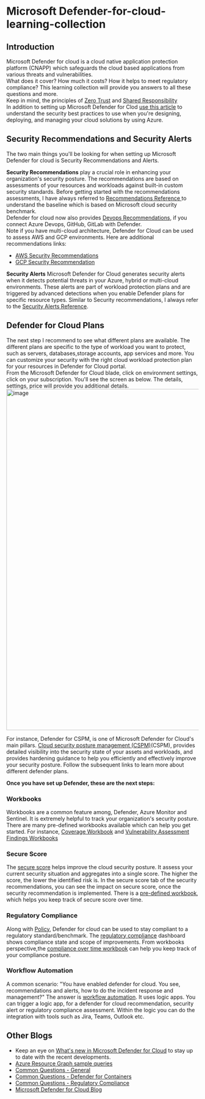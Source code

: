 # Microsoft Defender-for-cloud-learning-collection

## Introduction
Microsoft Defender for cloud is a cloud native application protection platform (CNAPP) which safeguards the cloud based applications from various threats and vulnerabilities.<br>
What does it cover? How much it costs? How it helps to meet regulatory compliance? This learning collection will provide you answers to all these questions and more.<br>
Keep in mind, the principles of [Zero Trust](https://learn.microsoft.com/en-us/azure/security/fundamentals/zero-trust) and [Shared Responsibility](https://learn.microsoft.com/en-us/azure/security/fundamentals/shared-responsibility) <br>
In addition to setting up Microsoft Defender for Clod [use this article](https://learn.microsoft.com/en-us/azure/security/fundamentals/best-practices-and-patterns) to understand the security best practices to use when you're designing, deploying, and managing your cloud solutions by using Azure. <br>

## Security Recommendations and Security Alerts
The two main things you'll be looking for when setting up Microsoft Defender for cloud is Security Recommendations and Alerts.<br>

**Security Recommendations** play a crucial role in enhancing your organization's security posture. The recommendations are based on assessments of your resources and workloads against built-in custom security standards. Before getting started with the recommendations assessments, I have always referred to [Recommendations Reference ](https://learn.microsoft.com/en-us/azure/defender-for-cloud/recommendations-reference)to understand the baseline which is based on Microsoft cloud security benchmark. <br>
Defender for cloud now also provides [Devops Recommendations](https://learn.microsoft.com/en-us/azure/defender-for-cloud/recommendations-reference-devops), if you connect Azure Devops, GitHub, GitLab with Defender. <br>
Note if you have multi-cloud architecture, Defender for Cloud can be used to assess AWS and GCP environments. Here are additional recommendations links:
- [AWS Security Recommendations](https://learn.microsoft.com/en-us/azure/defender-for-cloud/recommendations-reference-aws)
- [GCP Security Recommendation](https://learn.microsoft.com/en-us/azure/defender-for-cloud/recommendations-reference-gcp)

**Security Alerts** 
Microsoft Defender for Cloud generates security alerts when it detects potential threats in your Azure, hybrid or multi-cloud environments. These alerts are part of workload protection plans and are triggered by advanced detections when you enable Defender plans for specific resource types. Similar to Security recommendations, I always refer to the [Security Alerts Reference](https://learn.microsoft.com/en-us/azure/defender-for-cloud/alerts-reference).


## Defender for Cloud Plans
The next step I recommend to see what different plans are available. The different plans are specific to the type of workload you want to protect, such as servers, databases,storage accounts, app services and more. You can customize your security with the right cloud workload protection plan for your resources in Defender for Cloud portal. <br>
From the Microsoft Defender for Cloud blade, click on environment settings, click on  your subscription. You'll see the screen as below. The details, settings, price will provide you additional details. 
<img width="893" alt="image" src="https://github.com/sjkaursb93/Defender-for-cloud-learning-collection/assets/112006044/353f8aae-a45f-4cba-ad73-58569fba9ddd">

For instance, Defender for CSPM, is one of Microsoft Defender for Cloud's main pillars. [Cloud security posture management (CSPM)](https://learn.microsoft.com/en-us/azure/defender-for-cloud/concept-cloud-security-posture-management)(CSPM), provides detailed visibility into the security state of your assets and workloads, and provides hardening guidance to help you efficiently and effectively improve your security posture. Follow the subsequent links to learn more about different defender plans. <br>

**Once you have set up Defender, these are the next steps:**

### Workbooks
Workbooks are a common feature among, Defender, Azure Monitor and Sentinel. It is extremely helpful to track your organization's security posture. There are many pre-defined workbooks available which can help you get started. For instance, [Coverage Workbook](https://learn.microsoft.com/en-us/azure/defender-for-cloud/custom-dashboards-azure-workbooks#coverage-workbook) and [Vulnerability Assessment Findings Workbooks](https://learn.microsoft.com/en-us/azure/defender-for-cloud/custom-dashboards-azure-workbooks#vulnerability-assessment-findings-workbook)

### Secure Score
The [secure score](https://learn.microsoft.com/en-us/azure/defender-for-cloud/secure-score-security-controls) helps improve the cloud security posture. It assess your current security situation and aggregates into a single score. The higher the score, the lower the identified risk is. In the secure score tab of the security recommendations, you can see the impact on secure score, once the security recommendation is implemented. There is a [pre-defined workbook](https://learn.microsoft.com/en-us/azure/defender-for-cloud/custom-dashboards-azure-workbooks#secure-score-over-time-workbook), which helps you keep track of secure score over time.

### Regulatory Compliance
Along with [Policy](https://learn.microsoft.com/en-us/azure/governance/policy/concepts/regulatory-compliance), Defender for cloud can be used to stay compliant to a regulatory standard/benchmark. The [regulatory compliance](https://learn.microsoft.com/en-us/azure/defender-for-cloud/regulatory-compliance-dashboard) dashboard shows compliance state and scope of improvements. From workbooks perspective,the [compliance over time workbook](https://learn.microsoft.com/en-us/azure/defender-for-cloud/custom-dashboards-azure-workbooks#compliance-over-time-workbook) can help you keep track of your compliance posture.

### Workflow Automation
A common scenario: "You have enabled defender for cloud. You see, recommendations and alerts, how to do the incident response and management?" The answer is [workflow automation](https://learn.microsoft.com/en-us/azure/defender-for-cloud/workflow-automation). It uses logic apps. You can trigger a logic app, for a defender for cloud recommendation, security alert or regulatory compliance assessment. Within the logic you can do the integration with tools such as Jira, Teams, Outlook etc.

## Other Blogs
- Keep an eye on  [What's new in Microsoft Defender for Cloud](https://learn.microsoft.com/en-us/azure/defender-for-cloud/release-notes?WT.mc_id=Portal-Microsoft_Azure_Security#business-model-and-pricing-updates-for-defender-for-cloud-plans) to stay up to date with the recent developments.
- [Azure Resource Graph sample queries](https://learn.microsoft.com/en-us/azure/defender-for-cloud/resource-graph-samples?tabs=azure-cli)
- [Common Questions - General](https://learn.microsoft.com/en-us/azure/defender-for-cloud/faq-general)
- [Common Questions - Defender for Containers](https://learn.microsoft.com/en-us/azure/defender-for-cloud/faq-defender-for-containers#what-are-the-options-to-enable-the-new-plan-at-scale-)
- [Common Questions - Regulatory Compliance](https://learn.microsoft.com/en-us/azure/defender-for-cloud/faq-regulatory-compliance)
- [Microsoft Defender for Cloud Blog](https://techcommunity.microsoft.com/t5/microsoft-defender-for-cloud/bg-p/MicrosoftDefenderCloudBlog)
